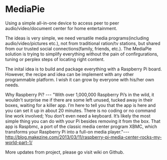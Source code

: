 MediaPie
========

Using a simple all-in-one device to access peer to peer audio/video/document center for home entertainment. 

The ideas is very simple, we need versatile media programs(including audio/video/pictures etc.), not from traditional ration/tv stations, but shared from our trusted social connections(family, friends, etc.). The MediaPie solution is trying to simplify everything without the pain of confirgurations, tuning or perplex steps of locating right content. 

The inital idea is to build and package everything with a Raspberry Pi board. However, the recipe and idea can be implement with any other programmable platform. I wish it can grow by everyone with his/her own needs. 

Why Raspberry Pi? --- "With over 1,000,000 Raspberry Pi’s in the wild, it wouldn’t surprise me if there are some left unused, tucked away in their boxes, waiting for a killer app. I’m here to tell you that the app is here and you can set it up in about 20 minutes. There is no coding or no command line work involved; You don’t even need a keyboard. It’s likely the most simple thing you can do with your Pi besides removing it from the box. That app is Raspbmc, a port of the classic media center program XBMC, which transforms your Raspberry Pi into a full-on media player."--- http://blog.makezine.com/2013/03/11/raspberry-pi-media-center-rocks-my-world-part-1/


More updates from project, please go visit wiki on Github. 



